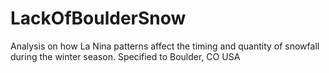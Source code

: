 # LackOfBoulderSnow
Analysis on how La Nina patterns affect the timing and quantity of snowfall during the winter season. Specified to Boulder, CO USA
